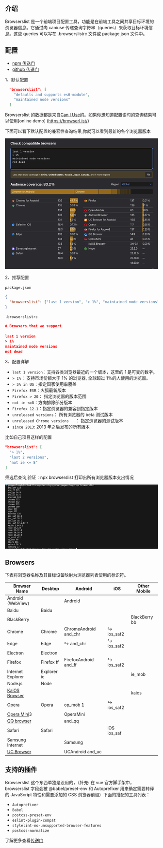 ## 介绍

Browserslist 是一个前端项目配置工具，功能是在前端工具之间共享目标环境的浏览器信息。它通过向 caniuse 传递查询字符串（queries）来获取目标环境信息。这些 queries 可以写在 .browserslistrc 文件或 package.json 文件中。

## 配置

- [npm 传送门](https://www.npmjs.com/package/browserslist)
- [github 传送门](https://github.com/browserslist/browserslist)

1、默认配置

```json
  "browserslist": [
    "defaults and supports es6-module",
    "maintained node versions"
  ]
```

Browserslist 的数据都是来自[Can I Use](https://caniuse.com/)的。如果你想知道配置语句的查询结果可以使用[online demo] (https://browserl.ist/)

下面可以看下默认配置的兼容性查询结果,你就可以看到最新的各个浏览器版本

![alt text](image-9.png)

2、推荐配置

`package.json `

```json
{
  "browserslist": ["last 1 version", "> 1%", "maintained node versions", "not dead"]
}
```

`.browserslistrc`

```json
# Browsers that we support

last 1 version
> 1%
maintained node versions
not dead
```

3、配置详解

- `last 1 version`：支持各类浏览器最近的一个版本，这里的 1 是可变的数字。
- `> 1%`： 支持市场份额大于 1% 的浏览器, 全球超过 1%的人使用的浏览器。
- `> 5% in US`：指定国家使用率覆盖
- `Firefox ESR`：火狐最新版本
- `Firefox > 20`： 指定浏览器的版本范围
- `not ie <=8`：方向排除部分版本
- `Firefox 12.1`：指定浏览器的兼容到指定版本
- `unreleased versions`： 所有浏览器的 beta 测试版本
- `unreleased Chrome versions	`： 指定浏览器的测试版本
- `since 2013`: 2013 年之后发布的所有版本

比如自己项目这样的配置

```json
"browserslist": [
  "> 1%",
  "last 2 versions",
  "not ie <= 8"
]
```

筛选后查询,验证：npx browserslist 打印出所有浏览器版本支出情况

![alt text](image-10.png)

## Browsers

下表将浏览器名称及其目标设备映射为浏览器列表使用的标识符。

| Browser Name                                                                                          | Desktop     | Android               | iOS         | Other Mobile  |
| ----------------------------------------------------------------------------------------------------- | ----------- | --------------------- | ----------- | ------------- |
| Android (WebView)                                                                                     |             | Android               |             |               |
| Baidu                                                                                                 | Baidu       |                       |             |               |
| BlackBerry                                                                                            |             |                       |             | BlackBerry bb |
| Chrome                                                                                                | Chrome      | ChromeAndroid and_chr | ↪︎ ios_saf2 |               |
| Edge                                                                                                  | Edge        | ↪︎ and_chr            | ↪︎ ios_saf2 |               |
| Electron                                                                                              | Electron    |                       |             |               |
| Firefox                                                                                               | Firefox ff  | FirefoxAndroid and_ff | ↪︎ ios_saf2 |               |
| Internet Explorer                                                                                     | Explorer ie |                       |             | ie_mob        |
| Node.js                                                                                               | Node        |                       |             |               |
| [KaiOS Browser](https://medium.com/design-at-kai/what-you-didnt-know-about-kaios-browser-53937ea1636) |             |                       |             | kaios         |
| Opera                                                                                                 | Opera       | op_mob 1              | ↪︎ ios_saf2 |               |
| [Opera Mini](https://en.wikipedia.org/wiki/Opera_Mini)3                                               |             | OperaMini             |             |               |
| [QQ browser](https://en.wikipedia.org/wiki/QQ_browser)                                                |             | and_qq                |             |               |
| Safari                                                                                                | Safari      |                       | iOS ios_saf |               |
| Samsung Internet                                                                                      |             | Samsung               |             |               |
| [UC Browser](https://en.wikipedia.org/wiki/UC_Browser)                                                |             | UCAndroid and_uc      |

## 支持的插件

Browserslist 这个东西单独是没用的，（补充: 在 vue 官方脚手架中，browserslist 字段会被 @babel/preset-env 和 Autoprefixer 用来确定需要转译的 JavaScript 特性和需要添加的 CSS 浏览器前缀）下面的搭配的工具列表：

- `Autoprefixer`
- `Babel`
- `postcss-preset-env`
- `eslint-plugin-compat`
- `stylelint-no-unsupported-browser-features`
- `postcss-normalize`

了解更多查看[传送门](https://github.com/browserslist/browserslist-example)
